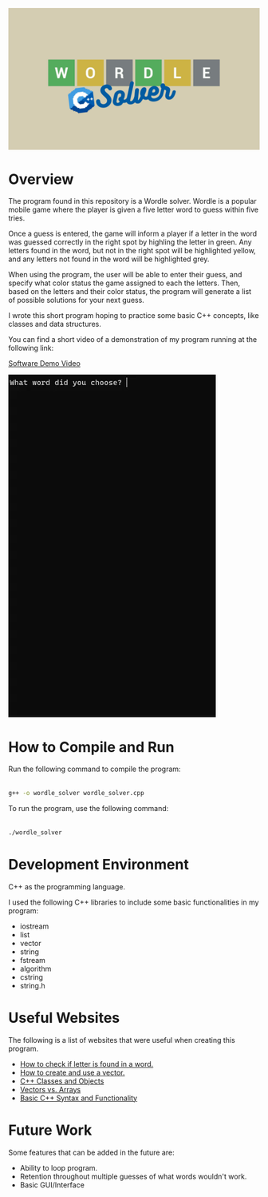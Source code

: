 ![Banner](docs/banner.png)

# Overview

The program found in this repository is a Wordle solver. Wordle is a popular mobile game where the player is given a five letter word to guess within five tries.

Once a guess is entered, the game will inform a player if a letter in the word was guessed correctly in the right spot by highling the letter in green.
Any letters found in the word, but not in the right spot will be highlighted yellow, and any letters not found in the word will be highlighted grey.

When using the program, the user will be able to enter their guess, and specify what color status the game assigned to each the letters. Then, based on the
letters and their color status, the program will generate a list of possible solutions for your next guess.

I wrote this short program hoping to practice some basic C++ concepts, like classes and data structures.

You can find a short video of a demonstration of my program running at the following link:

[Software Demo Video](https://youtu.be/a9tYNDIIfbM)

![Demo](docs/demo.gif)

# How to Compile and Run

Run the following command to compile the program:

```bash

g++ -o wordle_solver wordle_solver.cpp

```

To run the program, use the following command:

```bash

./wordle_solver

```

# Development Environment

C++ as the programming language.

I used the following C++ libraries to include some basic functionalities in my program:

- iostream
- list
- vector
- string
- fstream
- algorithm
- cstring
- string.h

# Useful Websites

The following is a list of websites that were useful when creating this program.

- [How to check if letter is found in a word.](https://cplusplus.com/forum/beginner/142988/)
- [How to create and use a vector.](https://cplusplus.com/reference/vector/vector/)
- [C++ Classes and Objects](https://www.w3schools.com/cpp/cpp_classes.asp)
- [Vectors vs. Arrays](https://www.youtube.com/watch?v=VW8eDxB0c-s)
- [Basic C++ Syntax and Functionality](https://www.geeksforgeeks.org/c-programming-basics/#:~:text=C%2B%2B%20is%20a%20general%2Dpurpose,%2C%20Unix%2C%20Mac%2C%20etc.)

# Future Work

Some features that can be added in the future are:

- Ability to loop program.
- Retention throughout multiple guesses of what words wouldn't work.
- Basic GUI/Interface
